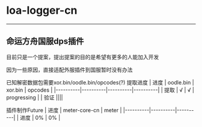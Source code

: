 # loa-logger-cn
***
## 命运方舟国服dps插件
目前只是一个提案，提出提案的目的是希望有更多的人能加入开发

因为一些原因，直接适配外服插件到国服暂时没有办法

已知解密数据包需要xor.bin/oodle.bin/opcodes(?)
提取进度
| 进度 | oodle.bin | xor.bin | opcodes |
|----------|----------|----------|----------|
| 提取 | √ | √ | progressing |
| 验证 ||||

插件制作Future
| 进度 | meter-core-cn | meter |
|----------|----------|----------|
| 进度 | 0% | 0% |
